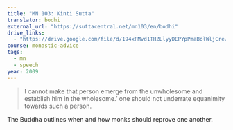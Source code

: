 ```yaml
---
title: "MN 103: Kinti Sutta"
translator: bodhi
external_url: "https://suttacentral.net/mn103/en/bodhi"
drive_links:
  - "https://drive.google.com/file/d/194xFMvd1THZLlyyDEPYpPmaBolWljCre/view?usp=drivesdk"
course: monastic-advice
tags:
  - mn
  - speech
year: 2009
---
```


> I cannot make that person emerge from the unwholesome and establish him in the wholesome.’ one should not underrate equanimity towards such a person.

The Buddha outlines when and how monks should reprove one another.
